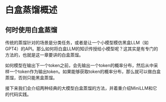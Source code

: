 # 白盒蒸馏概述
## 何时使用白盒蒸馏
传统的蒸馏针对的场景是分类任务，或者是让一个小模型模仿黑盒LLM（如GPT4）的API。那么如何将白盒LLM的知识传授给小模型呢？这其实是有专门的方法的，也就是这一章要讲的白盒蒸馏。

如何模型在输出下一个token之前，会先输出一个token的概率分布，然后从中采样一个token作为输出token。如果能够获取token的概率分布，那么就可以做白盒蒸馏，否则只能黑盒蒸馏。

接下来我们会介绍两种经典的大模型白盒蒸馏的方法，并着重介绍MiniLLM和它的代码实践。
